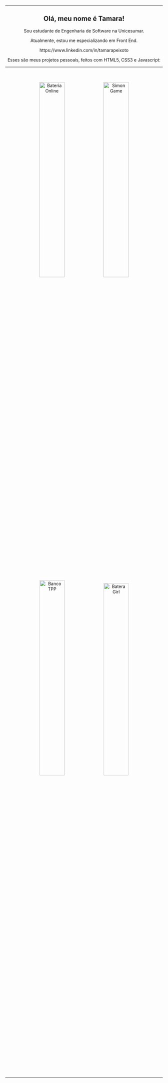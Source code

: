 <br /> 

<hr>

<div align="center">
  <h2>Olá, meu nome é Tamara!</h2> 
  <p>Sou estudante de Engenharia de Software na Unicesumar.</p> 
  <p>Atualmente, estou me especializando em Front End.</p>
  <p>https://www.linkedin.com/in/tamarapeixoto</p>
  <p>Esses são meus projetos pessoais, feitos com HTML5, CSS3 e Javascript:</p>
</div>
  
<hr>
 
<br /> 

<br />

<div align="center">
  <a href="https://tamarap2.github.io/Bateria-Online/"><img src="https://user-images.githubusercontent.com/87210574/180038820-d6ab6dac-79a3-49b9-b5bd-a6a183e5f06d.png"   width="40%" alt="Bateria Online"></a> 
  <a href="https://tamarap2.github.io/Simon-Game/"><img src="https://user-images.githubusercontent.com/87210574/184525891-da9bc6d5-5fb1-4042-a47d-f50e3144c2c1.png"  width="40%" alt="Simon Game"></a> 
</div>

<br /> 

<br />


<div align="center">
  <a href="https://tamarap2.github.io/Banco-TPP/"><img src="https://user-images.githubusercontent.com/87210574/197017448-c2b670ca-e741-4fe4-8b35-7d6369769849.png"        width="40%" alt="Banco TPP"></a> 
  <a href="https://tamarap2.github.io/Batera-Girl/"><img src="https://user-images.githubusercontent.com/87210574/197400776-6e2447e2-d442-4140-aeae-8219ece6246c.png"      width="39.7%" alt="Batera Girl"></a> 
</div>
 

<br />

<hr>

<br /> 
